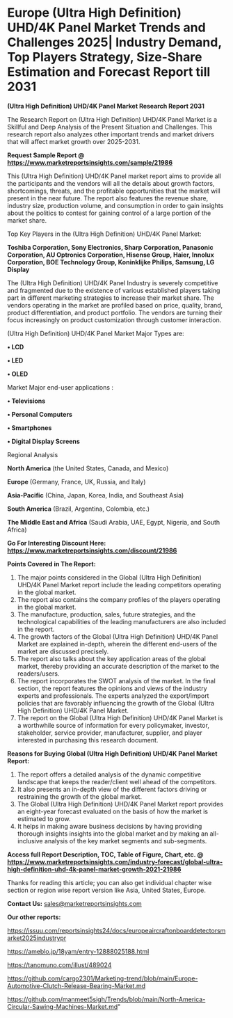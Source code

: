 # Europe (Ultra High Definition) UHD/4K Panel Market Trends and Challenges 2025| Industry Demand, Top Players Strategy, Size-Share Estimation and Forecast Report till 2031

<strong>(Ultra High Definition) UHD/4K Panel Market Research Report 2031</strong>

The Research Report on (Ultra High Definition) UHD/4K Panel Market is a Skillful and Deep Analysis of the Present Situation and Challenges. This research report also analyzes other important trends and market drivers that will affect market growth over 2025-2031.

<strong>Request Sample Report @ <a href=https://www.marketreportsinsights.com/sample/21986>https://www.marketreportsinsights.com/sample/21986</a></strong>

This (Ultra High Definition) UHD/4K Panel market report aims to provide all the participants and the vendors will all the details about growth factors, shortcomings, threats, and the profitable opportunities that the market will present in the near future. The report also features the revenue share, industry size, production volume, and consumption in order to gain insights about the politics to contest for gaining control of a large portion of the market share.

Top Key Players in the (Ultra High Definition) UHD/4K Panel Market:

<strong>Toshiba Corporation, Sony Electronics, Sharp Corporation, Panasonic Corporation, AU Optronics Corporation, Hisense Group, Haier, Innolux Corporation, BOE Technology Group, Koninklijke Philips, Samsung, LG Display</strong>

The (Ultra High Definition) UHD/4K Panel Industry is severely competitive and fragmented due to the existence of various established players taking part in different marketing strategies to increase their market share. The vendors operating in the market are profiled based on price, quality, brand, product differentiation, and product portfolio. The vendors are turning their focus increasingly on product customization through customer interaction.

(Ultra High Definition) UHD/4K Panel Market Major Types are:

<strong>• LCD

• LED

• OLED</strong>

Market Major end-user applications :

<strong>• Televisions

• Personal Computers

• Smartphones

• Digital Display Screens</strong>

Regional Analysis

</u><strong><b>North America</b></strong> (the United States, Canada, and Mexico)

<strong><b>Europe </b></strong>(Germany, France, UK, Russia, and Italy)

<strong><b>Asia-Pacific</b></strong> (China, Japan, Korea, India, and Southeast Asia)

<strong><b>South America</b></strong> (Brazil, Argentina, Colombia, etc.)

<strong><b>The Middle East and Africa</b></strong> (Saudi Arabia, UAE, Egypt, Nigeria, and South Africa)

<strong>Go For Interesting Discount Here: <a href=https://www.marketreportsinsights.com/discount/21986>https://www.marketreportsinsights.com/discount/21986</a></strong>

<strong>Points Covered in The Report:</strong>
<ol>
  <li>The major points considered in the Global (Ultra High Definition) UHD/4K Panel Market report include the leading competitors operating in the global market.</li>
  <li>The report also contains the company profiles of the players operating in the global market.</li>
  <li>The manufacture, production, sales, future strategies, and the technological capabilities of the leading manufacturers are also included in the report.</li>
  <li>The growth factors of the Global (Ultra High Definition) UHD/4K Panel Market are explained in-depth, wherein the different end-users of the market are discussed precisely.</li>
  <li>The report also talks about the key application areas of the global market, thereby providing an accurate description of the market to the readers/users.</li>
  <li>The report incorporates the SWOT analysis of the market. In the final section, the report features the opinions and views of the industry experts and professionals. The experts analyzed the export/import policies that are favorably influencing the growth of the Global (Ultra High Definition) UHD/4K Panel Market.</li>
  <li>The report on the Global (Ultra High Definition) UHD/4K Panel Market is a worthwhile source of information for every policymaker, investor, stakeholder, service provider, manufacturer, supplier, and player interested in purchasing this research document.</li>
</ol>
<strong>Reasons for Buying Global (Ultra High Definition) UHD/4K Panel Market Report:</strong>

<ol>
  <li>The report offers a detailed analysis of the dynamic competitive landscape that keeps the reader/client well ahead of the competitors.</li>
  <li>It also presents an in-depth view of the different factors driving or restraining the growth of the global market.</li>
  <li>The Global (Ultra High Definition) UHD/4K Panel Market report provides an eight-year forecast evaluated on the basis of how the market is estimated to grow.</li>
  <li>It helps in making aware business decisions by having providing thorough insights insights into the global market and by making an all-inclusive analysis of the key market segments and sub-segments.</li>
</ol>
<strong>Access full Report Description, TOC, Table of Figure, Chart, etc. @ <a href=https://www.marketreportsinsights.com/industry-forecast/global-ultra-high-definition-uhd-4k-panel-market-growth-2021-21986>https://www.marketreportsinsights.com/industry-forecast/global-ultra-high-definition-uhd-4k-panel-market-growth-2021-21986</a></strong>


Thanks for reading this article; you can also get individual chapter wise section or region wise report version like Asia, United States, Europe.

<strong>Contact Us:</strong>
sales@marketreportsinsights.com

<strong>Our other reports:</strong>

<a href=https://issuu.com/reportsinsights24/docs/europeaircraftonboarddetectorsmarket2025industrypr>https://issuu.com/reportsinsights24/docs/europeaircraftonboarddetectorsmarket2025industrypr</a>

<a href=https://ameblo.jp/18yam/entry-12888025188.html>https://ameblo.jp/18yam/entry-12888025188.html</a>

<a href=https://tanomuno.com/illust/489024>https://tanomuno.com/illust/489024</a>

<a href=https://github.com/cargo2301/Marketing-trend/blob/main/Europe-Automotive-Clutch-Release-Bearing-Market.md>https://github.com/cargo2301/Marketing-trend/blob/main/Europe-Automotive-Clutch-Release-Bearing-Market.md</a>

<a href=https://github.com/manmeet5sigh/Trends/blob/main/North-America-Circular-Sawing-Machines-Market.md>https://github.com/manmeet5sigh/Trends/blob/main/North-America-Circular-Sawing-Machines-Market.md</a>"
